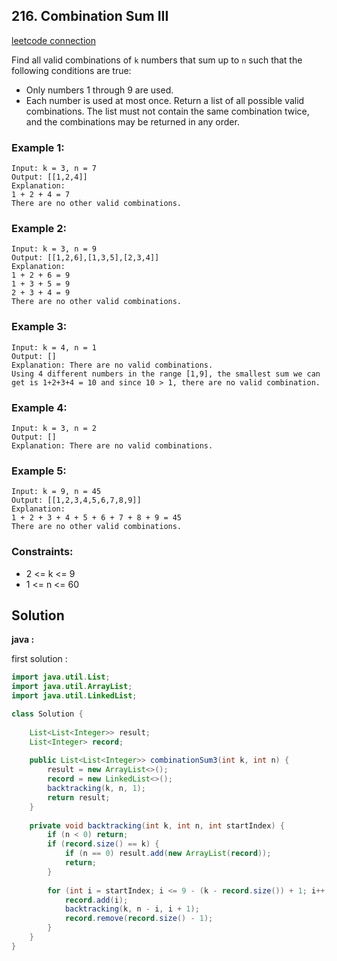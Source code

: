 ## 216. Combination Sum III

[leetcode connection](https://leetcode.com/problems/combination-sum-iii/)

Find all valid combinations of `k` numbers that sum up to `n` such that the following conditions are true:

* Only numbers 1 through 9 are used.
* Each number is used at most once.
Return a list of all possible valid combinations. The list must not contain the same combination twice, and the combinations may be returned in any order.

### Example 1:
```
Input: k = 3, n = 7
Output: [[1,2,4]]
Explanation:
1 + 2 + 4 = 7
There are no other valid combinations.
```

### Example 2:
```
Input: k = 3, n = 9
Output: [[1,2,6],[1,3,5],[2,3,4]]
Explanation:
1 + 2 + 6 = 9
1 + 3 + 5 = 9
2 + 3 + 4 = 9
There are no other valid combinations.
```

### Example 3:
```
Input: k = 4, n = 1
Output: []
Explanation: There are no valid combinations.
Using 4 different numbers in the range [1,9], the smallest sum we can get is 1+2+3+4 = 10 and since 10 > 1, there are no valid combination.
```

### Example 4:
```
Input: k = 3, n = 2
Output: []
Explanation: There are no valid combinations.
```

### Example 5:
```
Input: k = 9, n = 45
Output: [[1,2,3,4,5,6,7,8,9]]
Explanation:
1 + 2 + 3 + 4 + 5 + 6 + 7 + 8 + 9 = 45
There are no other valid combinations.
```

### Constraints:

* 2 <= k <= 9
* 1 <= n <= 60

## Solution

**java :**

first solution :
```java
import java.util.List;
import java.util.ArrayList;
import java.util.LinkedList;

class Solution {
    
    List<List<Integer>> result;
    List<Integer> record;
    
    public List<List<Integer>> combinationSum3(int k, int n) {
        result = new ArrayList<>();
        record = new LinkedList<>();
        backtracking(k, n, 1);
        return result;
    }
    
    private void backtracking(int k, int n, int startIndex) {
        if (n < 0) return;
        if (record.size() == k) {
            if (n == 0) result.add(new ArrayList(record));
            return;
        }
        
        for (int i = startIndex; i <= 9 - (k - record.size()) + 1; i++) {
            record.add(i);
            backtracking(k, n - i, i + 1);
            record.remove(record.size() - 1);
        }
    }
}
```